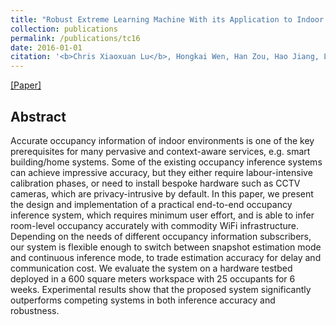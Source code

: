 ```yaml
---
title: "Robust Extreme Learning Machine With its Application to Indoor Positioning"
collection: publications
permalink: /publications/tc16
date: 2016-01-01
citation: '<b>Chris Xiaoxuan Lu</b>‚ Hongkai Wen‚ Han Zou‚ Hao Jiang‚ Lihua Xie and Niki Trigoni. <i>In WiMob 2016.</i>'
---
```

[[Paper]](https://christopherlu.github.io/files/papers/tc16.pdf)

## Abstract
Accurate occupancy information of indoor environments is one of the key prerequisites for many pervasive and context-aware services, e.g. smart building/home systems. Some of the existing occupancy inference systems can achieve impressive accuracy, but they either require labour-intensive calibration phases, or need to install bespoke hardware such as CCTV cameras, which are privacy-intrusive by default. In this paper, we present the design and implementation of a practical end-to-end occupancy inference system, which requires minimum user effort, and is able to infer room-level occupancy accurately with commodity WiFi infrastructure. Depending on the needs of different occupancy information subscribers, our system is flexible enough to switch between snapshot estimation mode and continuous inference mode, to trade estimation accuracy for delay and communication cost. We evaluate the system on a hardware testbed deployed in a 600 square meters workspace with $25$ occupants for $6$ weeks. Experimental results show that the proposed system significantly outperforms competing systems in both inference accuracy and robustness.